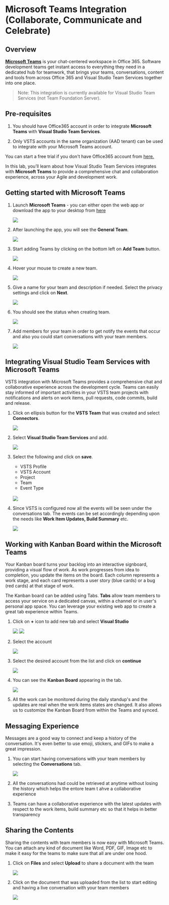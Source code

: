 # Microsoft Teams Integration (Collaborate, Communicate and Celebrate)

## Overview

<a href="https://teams.microsoft.com/start">**Microsoft Teams**</a> is your chat-centered workspace in Office 365. Software development teams get instant access to everything they need in a dedicated
hub for teamwork, that brings your teams, conversations, content and tools from across Office 365 and Visual Studio Team Services together into one place.

> Note: This integration is currently available for Visual Studio Team Services (not Team Foundation Server).

## Pre-requisites

1. You should have Office365 account in order to integrate **Microsoft Teams** with **Visual Studio Team Services**.

2. Only VSTS accounts in the same organization (AAD tenant) can be used to integrate with your Microsoft Teams account.

You can start a free trial if you don't have Office365 account from <a href="https://teams.microsoft.com/start" />here.</a>

In this lab, you’ll learn about how Visual Studio Team Services integrates with **Microsoft Teams** to provide a comprehensive chat and collaboration experience, across your Agile and development work.

## Getting started with Microsoft Teams

1. Launch **Microsoft Teams** - you can either open the web app or download the app to your desktop from <a href="http://bit.ly/2ouq6eN">here</a>

   <img src="images/2.png" />

2. After launching the app, you will see the **General Team**.

   <img src="images/3.png" />

3. Start adding Teams by clicking on the bottom left on **Add Team** button.

   <img src="images/4.png" />

4. Hover your mouse to create a new team.

   <img src="images/5.png" />

5. Give a name for your team and description if needed. Select the privacy settings and click on **Next**.

   <img src="images/6.png" />

6. You should see the status when creating team.

   <img src="images/7.png" />

7. Add members for your team in order to get notify the events that occur and also you could start conversations with your team members.

   <img src="images/8.png" />

## Integrating Visual Studio Team Services with Microsoft Teams 

VSTS integration with Microsoft Teams provides a comprehensive chat and collaborative experience across the development cycle. Teams can easily stay informed of important activities in your VSTS team projects with notifications and alerts on work items, pull requests, code commits, build and release.

1. Click on ellipsis button for the **VSTS Team** that was created and select **Connectors**.

   <img src="images/9.png" />

2. Select **Visual Studio Team Services** and add.

   <img src="images/10.png" />

3. Select the following and click on **save**.

   - VSTS Profile
   - VSTS Account
   - Project
   - Team 
   - Event Type

   <br>

   <img src="images/11.png" />

4. Since VSTS is configured now all the events will be seen under the  conversations tab. The events can be set accordingly depending upon the needs like **Work Item Updates, Build Summary** etc.

   <img src="images/12.png" />


## Working with Kanban Board within the Microsoft Teams

Your Kanban board turns your backlog into an interactive signboard, providing a visual flow of work. As work progresses from idea to completion, you update the items on the board. Each column represents a work stage, and each card represents a user story (blue cards) or a bug (red cards) at that stage of work.

The Kanban board can be added using Tabs. **Tabs** allow team members to access your service on a dedicated canvas, within a channel or in user's personal app space. You can leverage your existing web app to create a great tab experience within Teams.

1. Click on **+** icon to add new tab and select **Visual Studio**

   <img src="images/13.png"/>

   <img src="images/14.png"/>

2. Select the account

   <img src="images/15.png"/>

3. Select the desired account from the list and click on **continue**

   <img src="images/16.png"/>

4. You can see the **Kanban Board** appearing in the tab.

   <img src="images/17.png"/>

5. All the work can be monitored during the daily standup's and the updates are real when the work items states are changed. It also allows us to customize the Kanban Board from within the Teams and synced.

## Messaging Experience

Messages are a good way to connect and keep a history of the conversation. It's even better to use emoji, stickers, and GIFs to make a great impression.

1. You can start having conversations with your team members by selecting the **Conversations** tab.

   <img src="images/18.png" />

2. All the conversations had could be retrieved at anytime without losing the history which helps the entore team t ahve a collaborative experience

3. Teams can have a collaborative experience with the latest updates with respect to the work items, build summary etc so that it helps in better transparency

## Sharing the Contents

Sharing the contents with team members is now easy with Microsoft Teams. You can attach any kind of document like Word, PDF, GIF, Image etc to make it easy for the teams to make sure that all are under one hood.

1. Click on **Files** and select **Upload** to share a document with the team

   <img src="images/19.png" />

2. Click on the document that was uploaded from the list to start editing and having a live conversation with your team members

   <img src="images/20.png" />












